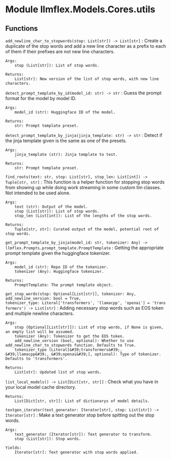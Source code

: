 Module llmflex.Models.Cores.utils
=================================

Functions
---------

    
`add_newline_char_to_stopwords(stop: List[str]) ‑> List[str]`
:   Create a duplicate of the stop words and add a new line character as a prefix to each of them if their prefixes are not new line characters.
    
    Args:
        stop (List[str]): List of stop words.
    
    Returns:
        List[str]: New version of the list of stop words, with new line characters.

    
`detect_prompt_template_by_id(model_id: str) ‑> str`
:   Guess the prompt format for the model by model ID.
    
    Args:
        model_id (str): Huggingface ID of the model.
    
    Returns:
        str: Prompt template preset.

    
`detect_prompt_template_by_jinja(jinja_template: str) ‑> str`
:   Detect if the jinja template given is the same as one of the presets.
    
    Args:
        jinja_template (str): Jinja template to test.
    
    Returns:
        str: Prompt template preset.

    
`find_roots(text: str, stop: List[str], stop_len: List[int]) ‑> Tuple[str, str]`
:   This function is a helper function for stopping stop words from showing up while doing work streaming in some custom llm classes. Not intended to be used alone.
    
    Args:
        text (str): Output of the model.
        stop (List[str]): List of stop words.
        stop_len (List[int]): List of the lengths of the stop words.
    
    Returns:
        Tuple[str, str]: Curated output of the model, potential root of stop words.

    
`get_prompt_template_by_jinja(model_id: str, tokenizer: Any) ‑> llmflex.Prompts.prompt_template.PromptTemplate`
:   Getting the appropriate prompt template given the huggingface tokenizer.
    
    Args:
        model_id (str): Repo ID of the tokenizer.
        tokenizer (Any): Huggingface tokenizer.
    
    Returns:
        PromptTemplate: The prompt template object.

    
`get_stop_words(stop: Optional[List[str]], tokenizer: Any, add_newline_version: bool = True, tokenizer_type: Literal['transformers', 'llamacpp', 'openai'] = 'transformers') ‑> List[str]`
:   Adding necessary stop words such as EOS token and multiple newline characters.
    
    Args:
        stop (Optional[List[str]]): List of stop words, if None is given, an empty list will be assumed.
        tokenizer (Any): Tokenizer to get the EOS token.
        add_newline_version (bool, optional): Whether to use add_newline_char_to_stopwords function. Defaults to True.
        tokenizer_type (Literal[&#39;transformers&#39;, &#39;llamacpp&#39;, &#39;openai&#39;], optional): Type of tokenizer. Defaults to 'transformers'.
    
    Returns:
        List[str]: Updated list of stop words.

    
`list_local_models() ‑> List[Dict[str, str]]`
:   Check what you have in your local model cache directory.
    
    Returns:
        List[Dict[str, str]]: List of dictionarys of model details.

    
`textgen_iterator(text_generator: Iterator[str], stop: List[str]) ‑> Iterator[str]`
:   Make a text generator stop before spitting out the stop words.
    
    Args:
        text_generator (Iterator[str]): Text generator to transform.
        stop (List[str]): Stop words.
    
    Yields:
        Iterator[str]: Text generator with stop words applied.